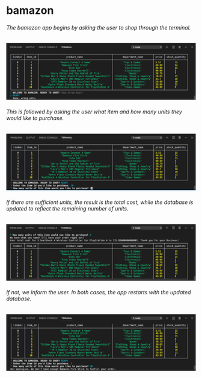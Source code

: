 # bamazon

###### The bamazon app begins by asking the user to shop through the terminal. 
![start](https://github.com/dayneyulber/bamazon/blob/master/images/start.png)

###### This is followed by asking the user what item and how many units they would like to purchase. 
![howmany](https://github.com/dayneyulber/bamazon/blob/master/images/howmany.png)

###### If there are sufficient units, the result is the total cost, while the database is updated to reflect the remaining number of units. 
![thankyou](https://github.com/dayneyulber/bamazon/blob/master/images/thankyou.png)

###### If not, we inform the user. In both cases, the app restarts with the updated database. 
![notenough](https://github.com/dayneyulber/bamazon/blob/master/images/notenough.png)